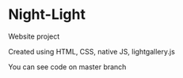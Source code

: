 # Night-Light
Website project

Created using HTML, CSS, native JS, lightgallery.js

You can see code on master branch

